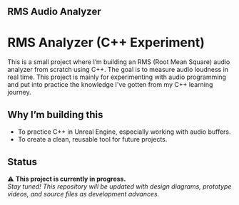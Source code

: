 ## RMS Audio Analyzer

# RMS Analyzer (C++ Experiment)

This is a small project where I’m building an RMS (Root Mean Square) audio analyzer from scratch using C++. The goal is to measure audio loudness in real time. This project is mainly for experimenting with audio programming and put into practice the knowledge I've gotten from my C++ learning journey.


## Why I’m building this

- To practice C++ in Unreal Engine, especially working with audio buffers.  
- To create a clean, reusable tool for future projects.


## Status  

⚠️ **This project is currently in progress.**  
*Stay tuned! This repository will be updated with design diagrams, prototype videos, and source files as development advances.*





